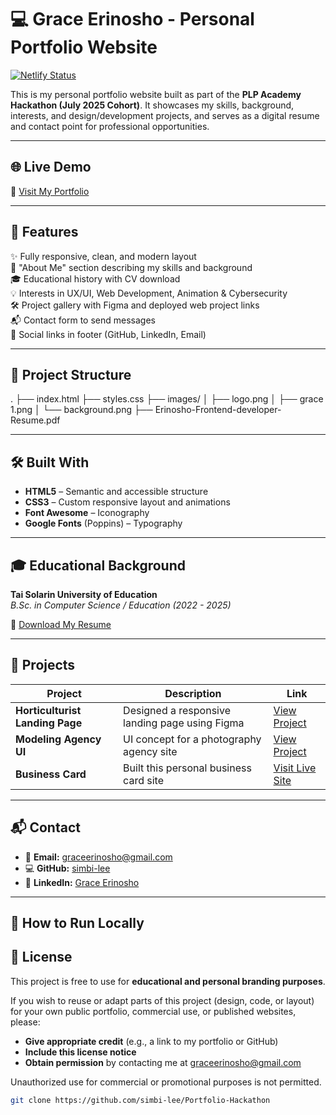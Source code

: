 # 💻 Grace Erinosho - Personal Portfolio Website

[![Netlify Status](https://api.netlify.com/api/v1/badges/85646d60-cb98-473a-8977-78b2cc496cd3/deploy-status)](https://app.netlify.com/projects/portfolio-hackathon-0dcbb7/deploys)

This is my personal portfolio website built as part of the **PLP Academy Hackathon (July 2025 Cohort)**. It showcases my skills, background, interests, and design/development projects, and serves as a digital resume and contact point for professional opportunities.

---

## 🌐 Live Demo

🔗 [Visit My Portfolio](https://portfolio-hackathon-0dcbb7.netlify.app/)

---

## 📌 Features

✨ Fully responsive, clean, and modern layout  
🧠 "About Me" section describing my skills and background  
🎓 Educational history with CV download  
💡 Interests in UX/UI, Web Development, Animation & Cybersecurity  
🛠️ Project gallery with Figma and deployed web project links  
📬 Contact form to send messages  
🔗 Social links in footer (GitHub, LinkedIn, Email)

---

## 📁 Project Structure
.
├── index.html
├── styles.css
├── images/
│ ├── logo.png
│ ├── grace 1.png
│ └── background.png
├── Erinosho-Frontend-developer- Resume.pdf


---

## 🛠️ Built With

- **HTML5** – Semantic and accessible structure
- **CSS3** – Custom responsive layout and animations
- **Font Awesome** – Iconography
- **Google Fonts** (Poppins) – Typography

---

## 🎓 Educational Background

**Tai Solarin University of Education**  
_B.Sc. in Computer Science / Education (2022 - 2025)_

📄 [Download My Resume](./Erinosho-Frontend-developer-%20Resume.pdf)

---

## 💼 Projects

| Project | Description | Link |
|--------|-------------|------|
| **Horticulturist Landing Page** | Designed a responsive landing page using Figma | [View Project](https://www.figma.com/proto/fNy8dlgm1pDjtNZkKEibqg/Landing-Page---Horticulture?node-id=0-1&t=pXCQOXVyEtOTmEvU-1) |
| **Modeling Agency UI** | UI concept for a photography agency site | [View Project](https://www.figma.com/proto/RdcE5O6p5HuIujVgayr4Ck/Photography?node-id=1-2&p=f&t=Cp99Atcxmnas16ua-1&scaling=min-zoom&content-scaling=fixed&page-id=0%3A1&starting-point-node-id=1%3A2) |
| **Business Card** | Built this personal business card site | [Visit Live Site](https://ephemeral-clafoutis-e1d5ca.netlify.app/) |

---

## 📬 Contact

- 📧 **Email:** [graceerinosho@gmail.com](mailto:graceerinosho@gmail.com)
- 💻 **GitHub:** [simbi-lee](https://github.com/simbi-lee)
- 🔗 **LinkedIn:** [Grace Erinosho](https://www.linkedin.com/in/grace-e-679b61230/)

---

## 🧾 How to Run Locally

## 📜 License

This project is free to use for **educational and personal branding purposes**.

If you wish to reuse or adapt parts of this project (design, code, or layout) for your own public portfolio, commercial use, or published websites, please:

- **Give appropriate credit** (e.g., a link to my portfolio or GitHub)
- **Include this license notice**
- **Obtain permission** by contacting me at [graceerinosho@gmail.com](mailto:graceerinosho@gmail.com)

Unauthorized use for commercial or promotional purposes is not permitted.

```bash
git clone https://github.com/simbi-lee/Portfolio-Hackathon